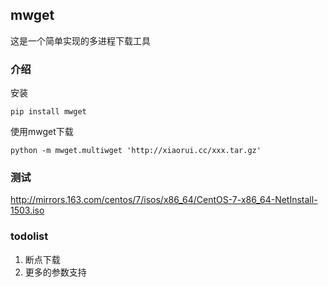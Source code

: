## mwget 

这是一个简单实现的多进程下载工具

### 介绍

安装
```
pip install mwget
```

使用mwget下载
```
python -m mwget.multiwget 'http://xiaorui.cc/xxx.tar.gz'
```

### 测试

http://mirrors.163.com/centos/7/isos/x86_64/CentOS-7-x86_64-NetInstall-1503.iso

### todolist

1. 断点下载
2. 更多的参数支持
